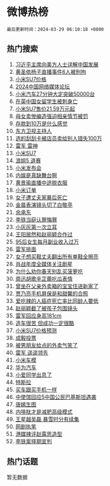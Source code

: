 # 微博热榜

`最后更新时间：2024-03-29 06:10:18 +0800`

## 热门搜索

1. [习近平主席向美方人士详解中国发展](https://m.weibo.cn/search?containerid=100103type%3D1%26t%3D10%26q%3D%23%E4%B9%A0%E8%BF%91%E5%B9%B3%E4%B8%BB%E5%B8%AD%E5%90%91%E7%BE%8E%E6%96%B9%E4%BA%BA%E5%A3%AB%E8%AF%A6%E8%A7%A3%E4%B8%AD%E5%9B%BD%E5%8F%91%E5%B1%95%23&stream_entry_id=51&isnewpage=1&extparam=seat%3D1%26dgr%3D0%26stream_entry_id%3D51%26pos%3D0%26c_type%3D51%26q%3D%2523%25E4%25B9%25A0%25E8%25BF%2591%25E5%25B9%25B3%25E4%25B8%25BB%25E5%25B8%25AD%25E5%2590%2591%25E7%25BE%258E%25E6%2596%25B9%25E4%25BA%25BA%25E5%25A3%25AB%25E8%25AF%25A6%25E8%25A7%25A3%25E4%25B8%25AD%25E5%259B%25BD%25E5%258F%2591%25E5%25B1%2595%2523%26cate%3D10103%26filter_type%3Drealtimehot%26display_time%3D1711663817%26pre_seqid%3D1711663817167028603133)
1. [黄圣依杨子直播事件6人被刑拘](https://m.weibo.cn/search?containerid=100103type%3D1%26t%3D10%26q%3D%23%E9%BB%84%E5%9C%A3%E4%BE%9D%E6%9D%A8%E5%AD%90%E7%9B%B4%E6%92%AD%E4%BA%8B%E4%BB%B66%E4%BA%BA%E8%A2%AB%E5%88%91%E6%8B%98%23&stream_entry_id=31&isnewpage=1&extparam=seat%3D1%26band_rank%3D1%26pos%3D0%26cate%3D5001%26lcate%3D5001%26stream_entry_id%3D31%26c_type%3D31%26filter_type%3Drealtimehot%26q%3D%2523%25E9%25BB%2584%25E5%259C%25A3%25E4%25BE%259D%25E6%259D%25A8%25E5%25AD%2590%25E7%259B%25B4%25E6%2592%25AD%25E4%25BA%258B%25E4%25BB%25B66%25E4%25BA%25BA%25E8%25A2%25AB%25E5%2588%2591%25E6%258B%2598%2523%26flag%3D2%26dgr%3D0%26realpos%3D1%26display_time%3D1711663817%26pre_seqid%3D1711663817167028603133)
1. [小米SU7价格](https://m.weibo.cn/search?containerid=100103type%3D1%26t%3D10%26q%3D%E5%B0%8F%E7%B1%B3SU7%E4%BB%B7%E6%A0%BC&stream_entry_id=31&isnewpage=1&extparam=seat%3D1%26band_rank%3D2%26pos%3D1%26cate%3D5001%26lcate%3D5001%26stream_entry_id%3D31%26c_type%3D31%26filter_type%3Drealtimehot%26q%3D%25E5%25B0%258F%25E7%25B1%25B3SU7%25E4%25BB%25B7%25E6%25A0%25BC%26flag%3D16%26dgr%3D0%26realpos%3D2%26display_time%3D1711663817%26pre_seqid%3D1711663817167028603133)
1. [2024中国网络媒体论坛](https://m.weibo.cn/search?containerid=100103type%3D1%26t%3D10%26q%3D%232024%E4%B8%AD%E5%9B%BD%E7%BD%91%E7%BB%9C%E5%AA%92%E4%BD%93%E8%AE%BA%E5%9D%9B%23&stream_entry_id=31&isnewpage=1&extparam=seat%3D1%26band_rank%3D3%26pos%3D2%26cate%3D5001%26lcate%3D5001%26stream_entry_id%3D31%26c_type%3D31%26filter_type%3Drealtimehot%26q%3D%25232024%25E4%25B8%25AD%25E5%259B%25BD%25E7%25BD%2591%25E7%25BB%259C%25E5%25AA%2592%25E4%25BD%2593%25E8%25AE%25BA%25E5%259D%259B%2523%26flag%3D0%26dgr%3D0%26realpos%3D3%26display_time%3D1711663817%26pre_seqid%3D1711663817167028603133)
1. [小米汽车27分钟大定突破50000台](https://m.weibo.cn/search?containerid=100103type%3D1%26t%3D10%26q%3D%23%E5%B0%8F%E7%B1%B3%E6%B1%BD%E8%BD%A627%E5%88%86%E9%92%9F%E5%A4%A7%E5%AE%9A%E7%AA%81%E7%A0%B450000%E5%8F%B0%23&stream_entry_id=31&isnewpage=1&extparam=seat%3D1%26band_rank%3D4%26pos%3D3%26cate%3D5001%26lcate%3D5001%26stream_entry_id%3D31%26c_type%3D31%26filter_type%3Drealtimehot%26q%3D%2523%25E5%25B0%258F%25E7%25B1%25B3%25E6%25B1%25BD%25E8%25BD%25A627%25E5%2588%2586%25E9%2592%259F%25E5%25A4%25A7%25E5%25AE%259A%25E7%25AA%2581%25E7%25A0%25B450000%25E5%258F%25B0%2523%26flag%3D2%26dgr%3D0%26realpos%3D4%26display_time%3D1711663817%26pre_seqid%3D1711663817167028603133)
1. [在英中国女留学生被刺身亡](https://m.weibo.cn/search?containerid=100103type%3D1%26t%3D10%26q%3D%23%E5%9C%A8%E8%8B%B1%E4%B8%AD%E5%9B%BD%E5%A5%B3%E7%95%99%E5%AD%A6%E7%94%9F%E8%A2%AB%E5%88%BA%E8%BA%AB%E4%BA%A1%23&stream_entry_id=31&isnewpage=1&extparam=seat%3D1%26band_rank%3D5%26pos%3D4%26cate%3D5001%26lcate%3D5001%26stream_entry_id%3D31%26c_type%3D31%26filter_type%3Drealtimehot%26q%3D%2523%25E5%259C%25A8%25E8%258B%25B1%25E4%25B8%25AD%25E5%259B%25BD%25E5%25A5%25B3%25E7%2595%2599%25E5%25AD%25A6%25E7%2594%259F%25E8%25A2%25AB%25E5%2588%25BA%25E8%25BA%25AB%25E4%25BA%25A1%2523%26flag%3D2%26dgr%3D0%26realpos%3D5%26display_time%3D1711663817%26pre_seqid%3D1711663817167028603133)
1. [小米SU7售价21.59万元起](https://m.weibo.cn/search?containerid=100103type%3D1%26t%3D10%26q%3D%23%E5%B0%8F%E7%B1%B3SU7%E5%94%AE%E4%BB%B721.59%E4%B8%87%E5%85%83%E8%B5%B7%23&stream_entry_id=31&isnewpage=1&extparam=seat%3D1%26band_rank%3D6%26pos%3D5%26cate%3D5001%26lcate%3D5001%26stream_entry_id%3D31%26c_type%3D31%26filter_type%3Drealtimehot%26q%3D%2523%25E5%25B0%258F%25E7%25B1%25B3SU7%25E5%2594%25AE%25E4%25BB%25B721.59%25E4%25B8%2587%25E5%2585%2583%25E8%25B5%25B7%2523%26flag%3D0%26dgr%3D0%26realpos%3D6%26display_time%3D1711663817%26pre_seqid%3D1711663817167028603133)
1. [母女卖惨编造强迫相亲情节被罚](https://m.weibo.cn/search?containerid=100103type%3D1%26t%3D10%26q%3D%23%E6%AF%8D%E5%A5%B3%E5%8D%96%E6%83%A8%E7%BC%96%E9%80%A0%E5%BC%BA%E8%BF%AB%E7%9B%B8%E4%BA%B2%E6%83%85%E8%8A%82%E8%A2%AB%E7%BD%9A%23&stream_entry_id=31&isnewpage=1&extparam=seat%3D1%26band_rank%3D7%26pos%3D6%26is_ad_pos%3D1%26cate%3D5001%26lcate%3D5001%26c_type%3D31%26filter_type%3Drealtimehot%26q%3D%2523%25E6%25AF%258D%25E5%25A5%25B3%25E5%258D%2596%25E6%2583%25A8%25E7%25BC%2596%25E9%2580%25A0%25E5%25BC%25BA%25E8%25BF%25AB%25E7%259B%25B8%25E4%25BA%25B2%25E6%2583%2585%25E8%258A%2582%25E8%25A2%25AB%25E7%25BD%259A%2523%26stream_entry_id%3D31%26dgr%3D0%26adid%3D229530%26display_time%3D1711663817%26pre_seqid%3D1711663817167028603133)
1. [存款到10万是什么感觉](https://m.weibo.cn/search?containerid=100103type%3D1%26t%3D10%26q%3D%23%E5%AD%98%E6%AC%BE%E5%88%B010%E4%B8%87%E6%98%AF%E4%BB%80%E4%B9%88%E6%84%9F%E8%A7%89%23&stream_entry_id=31&isnewpage=1&extparam=seat%3D1%26band_rank%3D7%26pos%3D7%26cate%3D5001%26lcate%3D5001%26stream_entry_id%3D31%26c_type%3D31%26filter_type%3Drealtimehot%26q%3D%2523%25E5%25AD%2598%25E6%25AC%25BE%25E5%2588%25B010%25E4%25B8%2587%25E6%2598%25AF%25E4%25BB%2580%25E4%25B9%2588%25E6%2584%259F%25E8%25A7%2589%2523%26flag%3D2%26dgr%3D0%26realpos%3D7%26display_time%3D1711663817%26pre_seqid%3D1711663817167028603133)
1. [东方卫视主持人](https://m.weibo.cn/search?containerid=100103type%3D1%26t%3D10%26q%3D%E4%B8%9C%E6%96%B9%E5%8D%AB%E8%A7%86%E4%B8%BB%E6%8C%81%E4%BA%BA&stream_entry_id=31&isnewpage=1&extparam=seat%3D1%26band_rank%3D8%26pos%3D8%26cate%3D5001%26lcate%3D5001%26stream_entry_id%3D31%26c_type%3D31%26filter_type%3Drealtimehot%26q%3D%25E4%25B8%259C%25E6%2596%25B9%25E5%258D%25AB%25E8%25A7%2586%25E4%25B8%25BB%25E6%258C%2581%25E4%25BA%25BA%26flag%3D2%26dgr%3D0%26realpos%3D8%26display_time%3D1711663817%26pre_seqid%3D1711663817167028603133)
1. [选的刮刮卡被店员卖给别人错失100万](https://m.weibo.cn/search?containerid=100103type%3D1%26t%3D10%26q%3D%23%E9%80%89%E7%9A%84%E5%88%AE%E5%88%AE%E5%8D%A1%E8%A2%AB%E5%BA%97%E5%91%98%E5%8D%96%E7%BB%99%E5%88%AB%E4%BA%BA%E9%94%99%E5%A4%B1100%E4%B8%87%23&stream_entry_id=31&isnewpage=1&extparam=seat%3D1%26band_rank%3D9%26pos%3D9%26cate%3D5001%26lcate%3D5001%26stream_entry_id%3D31%26c_type%3D31%26filter_type%3Drealtimehot%26q%3D%2523%25E9%2580%2589%25E7%259A%2584%25E5%2588%25AE%25E5%2588%25AE%25E5%258D%25A1%25E8%25A2%25AB%25E5%25BA%2597%25E5%2591%2598%25E5%258D%2596%25E7%25BB%2599%25E5%2588%25AB%25E4%25BA%25BA%25E9%2594%2599%25E5%25A4%25B1100%25E4%25B8%2587%2523%26flag%3D2%26dgr%3D0%26realpos%3D9%26display_time%3D1711663817%26pre_seqid%3D1711663817167028603133)
1. [雷军 雷神](https://m.weibo.cn/search?containerid=100103type%3D1%26t%3D10%26q%3D%E9%9B%B7%E5%86%9B+%E9%9B%B7%E7%A5%9E&stream_entry_id=31&isnewpage=1&extparam=seat%3D1%26band_rank%3D10%26pos%3D10%26cate%3D5001%26lcate%3D5001%26stream_entry_id%3D31%26c_type%3D31%26filter_type%3Drealtimehot%26q%3D%25E9%259B%25B7%25E5%2586%259B%2520%25E9%259B%25B7%25E7%25A5%259E%26flag%3D0%26dgr%3D0%26realpos%3D10%26display_time%3D1711663817%26pre_seqid%3D1711663817167028603133)
1. [小米SU7](https://m.weibo.cn/search?containerid=100103type%3D1%26t%3D10%26q%3D%23%E5%B0%8F%E7%B1%B3SU7%23&stream_entry_id=31&isnewpage=1&extparam=seat%3D1%26band_rank%3D11%26pos%3D11%26cate%3D5001%26lcate%3D5001%26stream_entry_id%3D31%26c_type%3D31%26filter_type%3Drealtimehot%26q%3D%2523%25E5%25B0%258F%25E7%25B1%25B3SU7%2523%26flag%3D0%26dgr%3D0%26realpos%3D11%26display_time%3D1711663817%26pre_seqid%3D1711663817167028603133)
1. [浪姐5 退赛](https://m.weibo.cn/search?containerid=100103type%3D1%26t%3D10%26q%3D%E6%B5%AA%E5%A7%905+%E9%80%80%E8%B5%9B&stream_entry_id=31&isnewpage=1&extparam=seat%3D1%26band_rank%3D12%26pos%3D12%26cate%3D5001%26lcate%3D5001%26stream_entry_id%3D31%26c_type%3D31%26filter_type%3Drealtimehot%26q%3D%25E6%25B5%25AA%25E5%25A7%25905%2520%25E9%2580%2580%25E8%25B5%259B%26flag%3D2%26dgr%3D0%26realpos%3D12%26display_time%3D1711663817%26pre_seqid%3D1711663817167028603133)
1. [小米发布会](https://m.weibo.cn/search?containerid=100103type%3D1%26t%3D10%26q%3D%E5%B0%8F%E7%B1%B3%E5%8F%91%E5%B8%83%E4%BC%9A&stream_entry_id=31&isnewpage=1&extparam=seat%3D1%26band_rank%3D13%26pos%3D13%26cate%3D5001%26lcate%3D5001%26stream_entry_id%3D31%26c_type%3D31%26filter_type%3Drealtimehot%26q%3D%25E5%25B0%258F%25E7%25B1%25B3%25E5%258F%2591%25E5%25B8%2583%25E4%25BC%259A%26flag%3D0%26dgr%3D0%26realpos%3D13%26display_time%3D1711663817%26pre_seqid%3D1711663817167028603133)
1. [内娱是真缺舞台啊](https://m.weibo.cn/search?containerid=100103type%3D1%26t%3D10%26q%3D%23%E5%86%85%E5%A8%B1%E6%98%AF%E7%9C%9F%E7%BC%BA%E8%88%9E%E5%8F%B0%E5%95%8A%23&stream_entry_id=31&isnewpage=1&extparam=seat%3D1%26band_rank%3D14%26pos%3D14%26cate%3D5001%26lcate%3D5001%26stream_entry_id%3D31%26c_type%3D31%26filter_type%3Drealtimehot%26q%3D%2523%25E5%2586%2585%25E5%25A8%25B1%25E6%2598%25AF%25E7%259C%259F%25E7%25BC%25BA%25E8%2588%259E%25E5%258F%25B0%25E5%2595%258A%2523%26flag%3D2%26dgr%3D0%26realpos%3D14%26display_time%3D1711663817%26pre_seqid%3D1711663817167028603133)
1. [黄景瑜直播中途脱衣服](https://m.weibo.cn/search?containerid=100103type%3D1%26t%3D10%26q%3D%23%E9%BB%84%E6%99%AF%E7%91%9C%E7%9B%B4%E6%92%AD%E4%B8%AD%E9%80%94%E8%84%B1%E8%A1%A3%E6%9C%8D%23&stream_entry_id=31&isnewpage=1&extparam=seat%3D1%26band_rank%3D15%26pos%3D15%26cate%3D5001%26lcate%3D5001%26stream_entry_id%3D31%26c_type%3D31%26filter_type%3Drealtimehot%26q%3D%2523%25E9%25BB%2584%25E6%2599%25AF%25E7%2591%259C%25E7%259B%25B4%25E6%2592%25AD%25E4%25B8%25AD%25E9%2580%2594%25E8%2584%25B1%25E8%25A1%25A3%25E6%259C%258D%2523%26flag%3D2%26dgr%3D0%26realpos%3D15%26display_time%3D1711663817%26pre_seqid%3D1711663817167028603133)
1. [小米订单](https://m.weibo.cn/search?containerid=100103type%3D1%26t%3D10%26q%3D%E5%B0%8F%E7%B1%B3%E8%AE%A2%E5%8D%95&stream_entry_id=31&isnewpage=1&extparam=seat%3D1%26band_rank%3D16%26pos%3D16%26cate%3D5001%26lcate%3D5001%26stream_entry_id%3D31%26c_type%3D31%26filter_type%3Drealtimehot%26q%3D%25E5%25B0%258F%25E7%25B1%25B3%25E8%25AE%25A2%25E5%258D%2595%26flag%3D2%26dgr%3D0%26realpos%3D16%26display_time%3D1711663817%26pre_seqid%3D1711663817167028603133)
1. [女子遭丈夫家暴后死亡](https://m.weibo.cn/search?containerid=100103type%3D1%26t%3D10%26q%3D%23%E5%A5%B3%E5%AD%90%E9%81%AD%E4%B8%88%E5%A4%AB%E5%AE%B6%E6%9A%B4%E5%90%8E%E6%AD%BB%E4%BA%A1%23&stream_entry_id=31&isnewpage=1&extparam=seat%3D1%26band_rank%3D17%26pos%3D17%26cate%3D5001%26lcate%3D5001%26stream_entry_id%3D31%26c_type%3D31%26filter_type%3Drealtimehot%26q%3D%2523%25E5%25A5%25B3%25E5%25AD%2590%25E9%2581%25AD%25E4%25B8%2588%25E5%25A4%25AB%25E5%25AE%25B6%25E6%259A%25B4%25E5%2590%258E%25E6%25AD%25BB%25E4%25BA%25A1%2523%26flag%3D2%26dgr%3D0%26realpos%3D17%26display_time%3D1711663817%26pre_seqid%3D1711663817167028603133)
1. [金晨表演镜头切了白敬亭](https://m.weibo.cn/search?containerid=100103type%3D1%26t%3D10%26q%3D%23%E9%87%91%E6%99%A8%E8%A1%A8%E6%BC%94%E9%95%9C%E5%A4%B4%E5%88%87%E4%BA%86%E7%99%BD%E6%95%AC%E4%BA%AD%23&stream_entry_id=31&isnewpage=1&extparam=seat%3D1%26band_rank%3D18%26pos%3D18%26cate%3D5001%26lcate%3D5001%26stream_entry_id%3D31%26c_type%3D31%26filter_type%3Drealtimehot%26q%3D%2523%25E9%2587%2591%25E6%2599%25A8%25E8%25A1%25A8%25E6%25BC%2594%25E9%2595%259C%25E5%25A4%25B4%25E5%2588%2587%25E4%25BA%2586%25E7%2599%25BD%25E6%2595%25AC%25E4%25BA%25AD%2523%26flag%3D2%26dgr%3D0%26realpos%3D18%26display_time%3D1711663817%26pre_seqid%3D1711663817167028603133)
1. [余承东](https://m.weibo.cn/search?containerid=100103type%3D1%26t%3D10%26q%3D%E4%BD%99%E6%89%BF%E4%B8%9C&stream_entry_id=31&isnewpage=1&extparam=seat%3D1%26band_rank%3D19%26pos%3D19%26cate%3D5001%26lcate%3D5001%26stream_entry_id%3D31%26c_type%3D31%26filter_type%3Drealtimehot%26q%3D%25E4%25BD%2599%25E6%2589%25BF%25E4%25B8%259C%26flag%3D1%26dgr%3D0%26realpos%3D19%26display_time%3D1711663817%26pre_seqid%3D1711663817167028603133)
1. [李铁当庭认罪悔罪](https://m.weibo.cn/search?containerid=100103type%3D1%26t%3D10%26q%3D%23%E6%9D%8E%E9%93%81%E5%BD%93%E5%BA%AD%E8%AE%A4%E7%BD%AA%E6%82%94%E7%BD%AA%23&stream_entry_id=31&isnewpage=1&extparam=seat%3D1%26band_rank%3D20%26pos%3D20%26cate%3D5001%26lcate%3D5001%26stream_entry_id%3D31%26c_type%3D31%26filter_type%3Drealtimehot%26q%3D%2523%25E6%259D%258E%25E9%2593%2581%25E5%25BD%2593%25E5%25BA%25AD%25E8%25AE%25A4%25E7%25BD%25AA%25E6%2582%2594%25E7%25BD%25AA%2523%26flag%3D0%26dgr%3D0%26realpos%3D20%26display_time%3D1711663817%26pre_seqid%3D1711663817167028603133)
1. [小灰灰第一次立耳](https://m.weibo.cn/search?containerid=100103type%3D1%26t%3D10%26q%3D%E5%B0%8F%E7%81%B0%E7%81%B0%E7%AC%AC%E4%B8%80%E6%AC%A1%E7%AB%8B%E8%80%B3&stream_entry_id=31&isnewpage=1&extparam=seat%3D1%26band_rank%3D21%26pos%3D21%26cate%3D5001%26lcate%3D5001%26stream_entry_id%3D31%26c_type%3D31%26filter_type%3Drealtimehot%26q%3D%25E5%25B0%258F%25E7%2581%25B0%25E7%2581%25B0%25E7%25AC%25AC%25E4%25B8%2580%25E6%25AC%25A1%25E7%25AB%258B%25E8%2580%25B3%26flag%3D0%26dgr%3D0%26realpos%3D21%26display_time%3D1711663817%26pre_seqid%3D1711663817167028603133)
1. [王阳居然和赵丽颖合作过](https://m.weibo.cn/search?containerid=100103type%3D1%26t%3D10%26q%3D%23%E7%8E%8B%E9%98%B3%E5%B1%85%E7%84%B6%E5%92%8C%E8%B5%B5%E4%B8%BD%E9%A2%96%E5%90%88%E4%BD%9C%E8%BF%87%23&stream_entry_id=31&isnewpage=1&extparam=seat%3D1%26band_rank%3D22%26pos%3D22%26cate%3D5001%26lcate%3D5001%26stream_entry_id%3D31%26c_type%3D31%26filter_type%3Drealtimehot%26q%3D%2523%25E7%258E%258B%25E9%2598%25B3%25E5%25B1%2585%25E7%2584%25B6%25E5%2592%258C%25E8%25B5%25B5%25E4%25B8%25BD%25E9%25A2%2596%25E5%2590%2588%25E4%25BD%259C%25E8%25BF%2587%2523%26flag%3D2%26dgr%3D0%26realpos%3D22%26display_time%3D1711663817%26pre_seqid%3D1711663817167028603133)
1. [95后女生每月副业收入过万](https://m.weibo.cn/search?containerid=100103type%3D1%26t%3D10%26q%3D%2395%E5%90%8E%E5%A5%B3%E7%94%9F%E6%AF%8F%E6%9C%88%E5%89%AF%E4%B8%9A%E6%94%B6%E5%85%A5%E8%BF%87%E4%B8%87%23&stream_entry_id=31&isnewpage=1&extparam=seat%3D1%26band_rank%3D23%26pos%3D23%26cate%3D5001%26lcate%3D5001%26stream_entry_id%3D31%26c_type%3D31%26filter_type%3Drealtimehot%26q%3D%252395%25E5%2590%258E%25E5%25A5%25B3%25E7%2594%259F%25E6%25AF%258F%25E6%259C%2588%25E5%2589%25AF%25E4%25B8%259A%25E6%2594%25B6%25E5%2585%25A5%25E8%25BF%2587%25E4%25B8%2587%2523%26flag%3D0%26dgr%3D0%26realpos%3D23%26display_time%3D1711663817%26pre_seqid%3D1711663817167028603133)
1. [雷军排面](https://m.weibo.cn/search?containerid=100103type%3D1%26t%3D10%26q%3D%23%E9%9B%B7%E5%86%9B%E6%8E%92%E9%9D%A2%23&stream_entry_id=31&isnewpage=1&extparam=seat%3D1%26band_rank%3D24%26pos%3D24%26cate%3D5001%26lcate%3D5001%26stream_entry_id%3D31%26c_type%3D31%26filter_type%3Drealtimehot%26q%3D%2523%25E9%259B%25B7%25E5%2586%259B%25E6%258E%2592%25E9%259D%25A2%2523%26flag%3D0%26dgr%3D0%26realpos%3D24%26display_time%3D1711663817%26pre_seqid%3D1711663817167028603133)
1. [女子想买鞋丈夫翻出所有单鞋全擦亮](https://m.weibo.cn/search?containerid=100103type%3D1%26t%3D10%26q%3D%23%E5%A5%B3%E5%AD%90%E6%83%B3%E4%B9%B0%E9%9E%8B%E4%B8%88%E5%A4%AB%E7%BF%BB%E5%87%BA%E6%89%80%E6%9C%89%E5%8D%95%E9%9E%8B%E5%85%A8%E6%93%A6%E4%BA%AE%23&stream_entry_id=31&isnewpage=1&extparam=seat%3D1%26band_rank%3D25%26pos%3D25%26cate%3D5001%26lcate%3D5001%26stream_entry_id%3D31%26c_type%3D31%26filter_type%3Drealtimehot%26q%3D%2523%25E5%25A5%25B3%25E5%25AD%2590%25E6%2583%25B3%25E4%25B9%25B0%25E9%259E%258B%25E4%25B8%2588%25E5%25A4%25AB%25E7%25BF%25BB%25E5%2587%25BA%25E6%2589%2580%25E6%259C%2589%25E5%258D%2595%25E9%259E%258B%25E5%2585%25A8%25E6%2593%25A6%25E4%25BA%25AE%2523%26flag%3D32768%26dgr%3D0%26realpos%3D25%26display_time%3D1711663817%26pre_seqid%3D1711663817167028603133)
1. [肖战年度全媒体关注剧星](https://m.weibo.cn/search?containerid=100103type%3D1%26t%3D10%26q%3D%23%E8%82%96%E6%88%98%E5%B9%B4%E5%BA%A6%E5%85%A8%E5%AA%92%E4%BD%93%E5%85%B3%E6%B3%A8%E5%89%A7%E6%98%9F%23&stream_entry_id=31&isnewpage=1&extparam=seat%3D1%26band_rank%3D26%26pos%3D26%26cate%3D5001%26lcate%3D5001%26stream_entry_id%3D31%26c_type%3D31%26filter_type%3Drealtimehot%26q%3D%2523%25E8%2582%2596%25E6%2588%2598%25E5%25B9%25B4%25E5%25BA%25A6%25E5%2585%25A8%25E5%25AA%2592%25E4%25BD%2593%25E5%2585%25B3%25E6%25B3%25A8%25E5%2589%25A7%25E6%2598%259F%2523%26flag%3D0%26dgr%3D0%26realpos%3D26%26display_time%3D1711663817%26pre_seqid%3D1711663817167028603133)
1. [为什么劝你春天别乱买菠萝吃](https://m.weibo.cn/search?containerid=100103type%3D1%26t%3D10%26q%3D%23%E4%B8%BA%E4%BB%80%E4%B9%88%E5%8A%9D%E4%BD%A0%E6%98%A5%E5%A4%A9%E5%88%AB%E4%B9%B1%E4%B9%B0%E8%8F%A0%E8%90%9D%E5%90%83%23&stream_entry_id=31&isnewpage=1&extparam=seat%3D1%26band_rank%3D27%26pos%3D27%26cate%3D5001%26lcate%3D5001%26stream_entry_id%3D31%26c_type%3D31%26filter_type%3Drealtimehot%26q%3D%2523%25E4%25B8%25BA%25E4%25BB%2580%25E4%25B9%2588%25E5%258A%259D%25E4%25BD%25A0%25E6%2598%25A5%25E5%25A4%25A9%25E5%2588%25AB%25E4%25B9%25B1%25E4%25B9%25B0%25E8%258F%25A0%25E8%2590%259D%25E5%2590%2583%2523%26flag%3D1%26dgr%3D0%26realpos%3D27%26display_time%3D1711663817%26pre_seqid%3D1711663817167028603133)
1. [周迅胡歌辛芷蕾吃瓜表情](https://m.weibo.cn/search?containerid=100103type%3D1%26t%3D10%26q%3D%23%E5%91%A8%E8%BF%85%E8%83%A1%E6%AD%8C%E8%BE%9B%E8%8A%B7%E8%95%BE%E5%90%83%E7%93%9C%E8%A1%A8%E6%83%85%23&stream_entry_id=31&isnewpage=1&extparam=seat%3D1%26band_rank%3D28%26pos%3D28%26cate%3D5001%26lcate%3D5001%26stream_entry_id%3D31%26c_type%3D31%26filter_type%3Drealtimehot%26q%3D%2523%25E5%2591%25A8%25E8%25BF%2585%25E8%2583%25A1%25E6%25AD%258C%25E8%25BE%259B%25E8%258A%25B7%25E8%2595%25BE%25E5%2590%2583%25E7%2593%259C%25E8%25A1%25A8%25E6%2583%2585%2523%26flag%3D0%26dgr%3D0%26realpos%3D28%26display_time%3D1711663817%26pre_seqid%3D1711663817167028603133)
1. [曾坐在父亲外卖箱的宝宝住进新家了](https://m.weibo.cn/search?containerid=100103type%3D1%26t%3D10%26q%3D%23%E6%9B%BE%E5%9D%90%E5%9C%A8%E7%88%B6%E4%BA%B2%E5%A4%96%E5%8D%96%E7%AE%B1%E7%9A%84%E5%AE%9D%E5%AE%9D%E4%BD%8F%E8%BF%9B%E6%96%B0%E5%AE%B6%E4%BA%86%23&stream_entry_id=31&isnewpage=1&extparam=seat%3D1%26band_rank%3D29%26pos%3D29%26cate%3D5001%26lcate%3D5001%26stream_entry_id%3D31%26c_type%3D31%26filter_type%3Drealtimehot%26q%3D%2523%25E6%259B%25BE%25E5%259D%2590%25E5%259C%25A8%25E7%2588%25B6%25E4%25BA%25B2%25E5%25A4%2596%25E5%258D%2596%25E7%25AE%25B1%25E7%259A%2584%25E5%25AE%259D%25E5%25AE%259D%25E4%25BD%258F%25E8%25BF%259B%25E6%2596%25B0%25E5%25AE%25B6%25E4%25BA%2586%2523%26flag%3D32768%26dgr%3D0%26realpos%3D29%26display_time%3D1711663817%26pre_seqid%3D1711663817167028603133)
1. [贾乃亮手机屏保是和甜馨的合照](https://m.weibo.cn/search?containerid=100103type%3D1%26t%3D10%26q%3D%23%E8%B4%BE%E4%B9%83%E4%BA%AE%E6%89%8B%E6%9C%BA%E5%B1%8F%E4%BF%9D%E6%98%AF%E5%92%8C%E7%94%9C%E9%A6%A8%E7%9A%84%E5%90%88%E7%85%A7%23&stream_entry_id=31&isnewpage=1&extparam=seat%3D1%26band_rank%3D30%26pos%3D30%26cate%3D5001%26lcate%3D5001%26stream_entry_id%3D31%26c_type%3D31%26filter_type%3Drealtimehot%26q%3D%2523%25E8%25B4%25BE%25E4%25B9%2583%25E4%25BA%25AE%25E6%2589%258B%25E6%259C%25BA%25E5%25B1%258F%25E4%25BF%259D%25E6%2598%25AF%25E5%2592%258C%25E7%2594%259C%25E9%25A6%25A8%25E7%259A%2584%25E5%2590%2588%25E7%2585%25A7%2523%26flag%3D0%26dgr%3D0%26realpos%3D30%26display_time%3D1711663817%26pre_seqid%3D1711663817167028603133)
1. [爱吃辣的人癌症死亡率比同龄人要低](https://m.weibo.cn/search?containerid=100103type%3D1%26t%3D10%26q%3D%23%E7%88%B1%E5%90%83%E8%BE%A3%E7%9A%84%E4%BA%BA%E7%99%8C%E7%97%87%E6%AD%BB%E4%BA%A1%E7%8E%87%E6%AF%94%E5%90%8C%E9%BE%84%E4%BA%BA%E8%A6%81%E4%BD%8E%23&stream_entry_id=31&isnewpage=1&extparam=seat%3D1%26band_rank%3D31%26pos%3D31%26cate%3D5001%26lcate%3D5001%26stream_entry_id%3D31%26c_type%3D31%26filter_type%3Drealtimehot%26q%3D%2523%25E7%2588%25B1%25E5%2590%2583%25E8%25BE%25A3%25E7%259A%2584%25E4%25BA%25BA%25E7%2599%258C%25E7%2597%2587%25E6%25AD%25BB%25E4%25BA%25A1%25E7%258E%2587%25E6%25AF%2594%25E5%2590%258C%25E9%25BE%2584%25E4%25BA%25BA%25E8%25A6%2581%25E4%25BD%258E%2523%26flag%3D0%26dgr%3D0%26realpos%3D31%26display_time%3D1711663817%26pre_seqid%3D1711663817167028603133)
1. [赵丽颖截了被孩子包围镜头](https://m.weibo.cn/search?containerid=100103type%3D1%26t%3D10%26q%3D%23%E8%B5%B5%E4%B8%BD%E9%A2%96%E6%88%AA%E4%BA%86%E8%A2%AB%E5%AD%A9%E5%AD%90%E5%8C%85%E5%9B%B4%E9%95%9C%E5%A4%B4%23&stream_entry_id=31&isnewpage=1&extparam=seat%3D1%26band_rank%3D32%26pos%3D32%26cate%3D5001%26lcate%3D5001%26stream_entry_id%3D31%26c_type%3D31%26filter_type%3Drealtimehot%26q%3D%2523%25E8%25B5%25B5%25E4%25B8%25BD%25E9%25A2%2596%25E6%2588%25AA%25E4%25BA%2586%25E8%25A2%25AB%25E5%25AD%25A9%25E5%25AD%2590%25E5%258C%2585%25E5%259B%25B4%25E9%2595%259C%25E5%25A4%25B4%2523%26flag%3D0%26dgr%3D0%26realpos%3D32%26display_time%3D1711663817%26pre_seqid%3D1711663817167028603133)
1. [雷军回应身高181cm](https://m.weibo.cn/search?containerid=100103type%3D1%26t%3D10%26q%3D%23%E9%9B%B7%E5%86%9B%E5%9B%9E%E5%BA%94%E8%BA%AB%E9%AB%98181cm%23&stream_entry_id=31&isnewpage=1&extparam=seat%3D1%26band_rank%3D33%26pos%3D33%26cate%3D5001%26lcate%3D5001%26stream_entry_id%3D31%26c_type%3D31%26filter_type%3Drealtimehot%26q%3D%2523%25E9%259B%25B7%25E5%2586%259B%25E5%259B%259E%25E5%25BA%2594%25E8%25BA%25AB%25E9%25AB%2598181cm%2523%26flag%3D0%26dgr%3D0%26realpos%3D33%26display_time%3D1711663817%26pre_seqid%3D1711663817167028603133)
1. [造车很苦 但成功一定很酷](https://m.weibo.cn/search?containerid=100103type%3D1%26t%3D10%26q%3D%E9%80%A0%E8%BD%A6%E5%BE%88%E8%8B%A6+%E4%BD%86%E6%88%90%E5%8A%9F%E4%B8%80%E5%AE%9A%E5%BE%88%E9%85%B7&stream_entry_id=31&isnewpage=1&extparam=seat%3D1%26band_rank%3D34%26pos%3D34%26cate%3D5001%26lcate%3D5001%26stream_entry_id%3D31%26c_type%3D31%26filter_type%3Drealtimehot%26q%3D%25E9%2580%25A0%25E8%25BD%25A6%25E5%25BE%2588%25E8%258B%25A6%2520%25E4%25BD%2586%25E6%2588%2590%25E5%258A%259F%25E4%25B8%2580%25E5%25AE%259A%25E5%25BE%2588%25E9%2585%25B7%26flag%3D0%26dgr%3D0%26realpos%3D34%26display_time%3D1711663817%26pre_seqid%3D1711663817167028603133)
1. [小米SU7价格预测](https://m.weibo.cn/search?containerid=100103type%3D1%26t%3D10%26q%3D%E5%B0%8F%E7%B1%B3SU7%E4%BB%B7%E6%A0%BC%E9%A2%84%E6%B5%8B&stream_entry_id=31&isnewpage=1&extparam=seat%3D1%26band_rank%3D35%26pos%3D35%26cate%3D5001%26lcate%3D5001%26stream_entry_id%3D31%26c_type%3D31%26filter_type%3Drealtimehot%26q%3D%25E5%25B0%258F%25E7%25B1%25B3SU7%25E4%25BB%25B7%25E6%25A0%25BC%25E9%25A2%2584%25E6%25B5%258B%26flag%3D0%26dgr%3D0%26realpos%3D35%26display_time%3D1711663817%26pre_seqid%3D1711663817167028603133)
1. [成毅投票](https://m.weibo.cn/search?containerid=100103type%3D1%26t%3D10%26q%3D%E6%88%90%E6%AF%85%E6%8A%95%E7%A5%A8&stream_entry_id=31&isnewpage=1&extparam=seat%3D1%26band_rank%3D36%26pos%3D36%26cate%3D5001%26lcate%3D5001%26stream_entry_id%3D31%26c_type%3D31%26filter_type%3Drealtimehot%26q%3D%25E6%2588%2590%25E6%25AF%2585%25E6%258A%2595%25E7%25A5%25A8%26flag%3D0%26dgr%3D0%26realpos%3D36%26display_time%3D1711663817%26pre_seqid%3D1711663817167028603133)
1. [被男朋友给点的外卖气笑了](https://m.weibo.cn/search?containerid=100103type%3D1%26t%3D10%26q%3D%23%E8%A2%AB%E7%94%B7%E6%9C%8B%E5%8F%8B%E7%BB%99%E7%82%B9%E7%9A%84%E5%A4%96%E5%8D%96%E6%B0%94%E7%AC%91%E4%BA%86%23&stream_entry_id=31&isnewpage=1&extparam=seat%3D1%26band_rank%3D37%26pos%3D37%26cate%3D5001%26lcate%3D5001%26stream_entry_id%3D31%26c_type%3D31%26filter_type%3Drealtimehot%26q%3D%2523%25E8%25A2%25AB%25E7%2594%25B7%25E6%259C%258B%25E5%258F%258B%25E7%25BB%2599%25E7%2582%25B9%25E7%259A%2584%25E5%25A4%2596%25E5%258D%2596%25E6%25B0%2594%25E7%25AC%2591%25E4%25BA%2586%2523%26flag%3D0%26dgr%3D0%26realpos%3D37%26display_time%3D1711663817%26pre_seqid%3D1711663817167028603133)
1. [雷军 遥遥领先](https://m.weibo.cn/search?containerid=100103type%3D1%26t%3D10%26q%3D%E9%9B%B7%E5%86%9B+%E9%81%A5%E9%81%A5%E9%A2%86%E5%85%88&stream_entry_id=31&isnewpage=1&extparam=seat%3D1%26band_rank%3D38%26pos%3D38%26cate%3D5001%26lcate%3D5001%26stream_entry_id%3D31%26c_type%3D31%26filter_type%3Drealtimehot%26q%3D%25E9%259B%25B7%25E5%2586%259B%2520%25E9%2581%25A5%25E9%2581%25A5%25E9%25A2%2586%25E5%2585%2588%26flag%3D0%26dgr%3D0%26realpos%3D38%26display_time%3D1711663817%26pre_seqid%3D1711663817167028603133)
1. [小米车模](https://m.weibo.cn/search?containerid=100103type%3D1%26t%3D10%26q%3D%E5%B0%8F%E7%B1%B3%E8%BD%A6%E6%A8%A1&stream_entry_id=31&isnewpage=1&extparam=seat%3D1%26band_rank%3D39%26pos%3D39%26cate%3D5001%26lcate%3D5001%26stream_entry_id%3D31%26c_type%3D31%26filter_type%3Drealtimehot%26q%3D%25E5%25B0%258F%25E7%25B1%25B3%25E8%25BD%25A6%25E6%25A8%25A1%26flag%3D0%26dgr%3D0%26realpos%3D39%26display_time%3D1711663817%26pre_seqid%3D1711663817167028603133)
1. [华为汽车](https://m.weibo.cn/search?containerid=100103type%3D1%26t%3D10%26q%3D%E5%8D%8E%E4%B8%BA%E6%B1%BD%E8%BD%A6&stream_entry_id=31&isnewpage=1&extparam=seat%3D1%26band_rank%3D40%26pos%3D40%26cate%3D5001%26lcate%3D5001%26stream_entry_id%3D31%26c_type%3D31%26filter_type%3Drealtimehot%26q%3D%25E5%258D%258E%25E4%25B8%25BA%25E6%25B1%25BD%25E8%25BD%25A6%26flag%3D1%26dgr%3D0%26realpos%3D40%26display_time%3D1711663817%26pre_seqid%3D1711663817167028603133)
1. [小爱同学出息了](https://m.weibo.cn/search?containerid=100103type%3D1%26t%3D10%26q%3D%23%E5%B0%8F%E7%88%B1%E5%90%8C%E5%AD%A6%E5%87%BA%E6%81%AF%E4%BA%86%23&stream_entry_id=31&isnewpage=1&extparam=seat%3D1%26band_rank%3D41%26pos%3D41%26cate%3D5001%26lcate%3D5001%26stream_entry_id%3D31%26c_type%3D31%26filter_type%3Drealtimehot%26q%3D%2523%25E5%25B0%258F%25E7%2588%25B1%25E5%2590%258C%25E5%25AD%25A6%25E5%2587%25BA%25E6%2581%25AF%25E4%25BA%2586%2523%26flag%3D1%26dgr%3D0%26realpos%3D41%26display_time%3D1711663817%26pre_seqid%3D1711663817167028603133)
1. [特斯拉](https://m.weibo.cn/search?containerid=100103type%3D1%26t%3D10%26q%3D%E7%89%B9%E6%96%AF%E6%8B%89&stream_entry_id=31&isnewpage=1&extparam=seat%3D1%26band_rank%3D42%26pos%3D42%26cate%3D5001%26lcate%3D5001%26stream_entry_id%3D31%26c_type%3D31%26filter_type%3Drealtimehot%26q%3D%25E7%2589%25B9%25E6%2596%25AF%25E6%258B%2589%26flag%3D0%26dgr%3D0%26realpos%3D42%26display_time%3D1711663817%26pre_seqid%3D1711663817167028603133)
1. [买车跟买手机一样](https://m.weibo.cn/search?containerid=100103type%3D1%26t%3D10%26q%3D%E4%B9%B0%E8%BD%A6%E8%B7%9F%E4%B9%B0%E6%89%8B%E6%9C%BA%E4%B8%80%E6%A0%B7&stream_entry_id=31&isnewpage=1&extparam=seat%3D1%26band_rank%3D43%26pos%3D43%26cate%3D5001%26lcate%3D5001%26stream_entry_id%3D31%26c_type%3D31%26filter_type%3Drealtimehot%26q%3D%25E4%25B9%25B0%25E8%25BD%25A6%25E8%25B7%259F%25E4%25B9%25B0%25E6%2589%258B%25E6%259C%25BA%25E4%25B8%2580%25E6%25A0%25B7%26flag%3D0%26dgr%3D0%26realpos%3D43%26display_time%3D1711663817%26pre_seqid%3D1711663817167028603133)
1. [中使馆回应5中国公民巴基斯坦遇袭](https://m.weibo.cn/search?containerid=100103type%3D1%26t%3D10%26q%3D%23%E4%B8%AD%E4%BD%BF%E9%A6%86%E5%9B%9E%E5%BA%945%E4%B8%AD%E5%9B%BD%E5%85%AC%E6%B0%91%E5%B7%B4%E5%9F%BA%E6%96%AF%E5%9D%A6%E9%81%87%E8%A2%AD%23&stream_entry_id=31&isnewpage=1&extparam=seat%3D1%26band_rank%3D44%26pos%3D44%26cate%3D5001%26lcate%3D5001%26stream_entry_id%3D31%26c_type%3D31%26filter_type%3Drealtimehot%26q%3D%2523%25E4%25B8%25AD%25E4%25BD%25BF%25E9%25A6%2586%25E5%259B%259E%25E5%25BA%25945%25E4%25B8%25AD%25E5%259B%25BD%25E5%2585%25AC%25E6%25B0%2591%25E5%25B7%25B4%25E5%259F%25BA%25E6%2596%25AF%25E5%259D%25A6%25E9%2581%2587%25E8%25A2%25AD%2523%26flag%3D0%26dgr%3D0%26realpos%3D44%26display_time%3D1711663817%26pre_seqid%3D1711663817167028603133)
1. [唐嫣生图](https://m.weibo.cn/search?containerid=100103type%3D1%26t%3D10%26q%3D%E5%94%90%E5%AB%A3%E7%94%9F%E5%9B%BE&stream_entry_id=31&isnewpage=1&extparam=seat%3D1%26band_rank%3D45%26pos%3D45%26cate%3D5001%26lcate%3D5001%26stream_entry_id%3D31%26c_type%3D31%26filter_type%3Drealtimehot%26q%3D%25E5%2594%2590%25E5%25AB%25A3%25E7%2594%259F%25E5%259B%25BE%26flag%3D0%26dgr%3D0%26realpos%3D45%26display_time%3D1711663817%26pre_seqid%3D1711663817167028603133)
1. [内啡肽才是减肥高级模式](https://m.weibo.cn/search?containerid=100103type%3D1%26t%3D10%26q%3D%E5%86%85%E5%95%A1%E8%82%BD%E6%89%8D%E6%98%AF%E5%87%8F%E8%82%A5%E9%AB%98%E7%BA%A7%E6%A8%A1%E5%BC%8F&stream_entry_id=31&isnewpage=1&extparam=seat%3D1%26band_rank%3D46%26pos%3D46%26cate%3D5001%26lcate%3D5001%26stream_entry_id%3D31%26c_type%3D31%26filter_type%3Drealtimehot%26q%3D%25E5%2586%2585%25E5%2595%25A1%25E8%2582%25BD%25E6%2589%258D%25E6%2598%25AF%25E5%2587%258F%25E8%2582%25A5%25E9%25AB%2598%25E7%25BA%25A7%25E6%25A8%25A1%25E5%25BC%258F%26flag%3D1%26dgr%3D0%26realpos%3D46%26display_time%3D1711663817%26pre_seqid%3D1711663817167028603133)
1. [王星越吴磊 暴雪时分有续集](https://m.weibo.cn/search?containerid=100103type%3D1%26t%3D10%26q%3D%E7%8E%8B%E6%98%9F%E8%B6%8A%E5%90%B4%E7%A3%8A+%E6%9A%B4%E9%9B%AA%E6%97%B6%E5%88%86%E6%9C%89%E7%BB%AD%E9%9B%86&stream_entry_id=31&isnewpage=1&extparam=seat%3D1%26band_rank%3D47%26pos%3D47%26cate%3D5001%26lcate%3D5001%26stream_entry_id%3D31%26c_type%3D31%26filter_type%3Drealtimehot%26q%3D%25E7%258E%258B%25E6%2598%259F%25E8%25B6%258A%25E5%2590%25B4%25E7%25A3%258A%2520%25E6%259A%25B4%25E9%259B%25AA%25E6%2597%25B6%25E5%2588%2586%25E6%259C%2589%25E7%25BB%25AD%25E9%259B%2586%26flag%3D1%26dgr%3D0%26realpos%3D47%26display_time%3D1711663817%26pre_seqid%3D1711663817167028603133)
1. [网剧执笔](https://m.weibo.cn/search?containerid=100103type%3D1%26t%3D10%26q%3D%23%E7%BD%91%E5%89%A7%E6%89%A7%E7%AC%94%23&stream_entry_id=31&isnewpage=1&extparam=seat%3D1%26band_rank%3D48%26pos%3D48%26cate%3D5001%26lcate%3D5001%26stream_entry_id%3D31%26c_type%3D31%26filter_type%3Drealtimehot%26q%3D%2523%25E7%25BD%2591%25E5%2589%25A7%25E6%2589%25A7%25E7%25AC%2594%2523%26flag%3D0%26dgr%3D0%26realpos%3D48%26display_time%3D1711663817%26pre_seqid%3D1711663817167028603133)
1. [港媒辣评赵露思造型](https://m.weibo.cn/search?containerid=100103type%3D1%26t%3D10%26q%3D%23%E6%B8%AF%E5%AA%92%E8%BE%A3%E8%AF%84%E8%B5%B5%E9%9C%B2%E6%80%9D%E9%80%A0%E5%9E%8B%23&stream_entry_id=31&isnewpage=1&extparam=seat%3D1%26band_rank%3D49%26pos%3D49%26cate%3D5001%26lcate%3D5001%26stream_entry_id%3D31%26c_type%3D31%26filter_type%3Drealtimehot%26q%3D%2523%25E6%25B8%25AF%25E5%25AA%2592%25E8%25BE%25A3%25E8%25AF%2584%25E8%25B5%25B5%25E9%259C%25B2%25E6%2580%259D%25E9%2580%25A0%25E5%259E%258B%2523%26flag%3D0%26dgr%3D0%26realpos%3D49%26display_time%3D1711663817%26pre_seqid%3D1711663817167028603133)
1. [李铁案择期宣判](https://m.weibo.cn/search?containerid=100103type%3D1%26t%3D10%26q%3D%23%E6%9D%8E%E9%93%81%E6%A1%88%E6%8B%A9%E6%9C%9F%E5%AE%A3%E5%88%A4%23&stream_entry_id=31&isnewpage=1&extparam=seat%3D1%26band_rank%3D50%26pos%3D50%26cate%3D5001%26lcate%3D5001%26stream_entry_id%3D31%26c_type%3D31%26filter_type%3Drealtimehot%26q%3D%2523%25E6%259D%258E%25E9%2593%2581%25E6%25A1%2588%25E6%258B%25A9%25E6%259C%259F%25E5%25AE%25A3%25E5%2588%25A4%2523%26flag%3D0%26dgr%3D0%26realpos%3D50%26display_time%3D1711663817%26pre_seqid%3D1711663817167028603133)

## 热门话题

暂无数据

